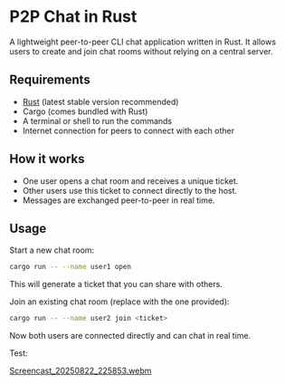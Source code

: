 # P2P Chat in Rust

A lightweight peer-to-peer CLI chat application written in Rust. It allows users to create and join chat rooms without relying on a central server.

## Requirements
- [Rust](https://www.rust-lang.org/) (latest stable version recommended)  
- Cargo (comes bundled with Rust)  
- A terminal or shell to run the commands  
- Internet connection for peers to connect with each other


## How it works
- One user opens a chat room and receives a unique ticket.
- Other users use this ticket to connect directly to the host.
- Messages are exchanged peer-to-peer in real time.

## Usage

Start a new chat room:
```sh
cargo run -- --name user1 open
```

This will generate a ticket that you can share with others.

Join an existing chat room (replace <ticket> with the one provided):
```sh
cargo run -- --name user2 join <ticket>
```

Now both users are connected directly and can chat in real time.

Test:

[Screencast_20250822_225853.webm](https://github.com/user-attachments/assets/1325c830-45b2-4e6a-bf31-a450a923bb86)

